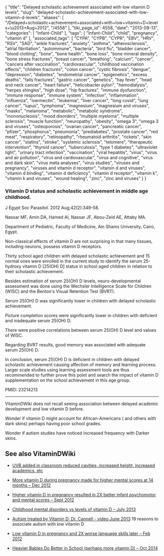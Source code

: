 {
    "title": "Delayed scholastic achievement associated with low vitamin D levels",
    "slug": "delayed-scholastic-achievement-associated-with-low-vitamin-d-levels",
    "aliases": [
        "/Delayed+scholastic+achievement+associated+with+low+vitamin+D+levels+\u2013+Aug+2012",
        "/4558"
    ],
    "tiki_page_id": 4558,
    "date": "2013-09-13",
    "categories": [
        "Infant-Child"
    ],
    "tags": [
        "Infant-Child",
        "child",
        "pregnancy",
        "vitamin d"
    ],
    "associated_tags": [
        "CYPA",
        "CYPB",
        "CYPR",
        "EBV",
        "HRV",
        "RSV",
        "SAD",
        "ankle fractures",
        "anxiety",
        "asthma",
        "atherosclerosis",
        "atrial fibrillation",
        "autoimmune",
        "bacteria",
        "bird flu",
        "bladder cancer",
        "blood clotting",
        "bone",
        "bone health",
        "bone loss",
        "bone mineral density",
        "bone stress fractures",
        "breast cancer",
        "breathing",
        "calcium",
        "cancer",
        "cancers after vaccination",
        "cardiovascular",
        "childhood vaccination effects",
        "children fractures",
        "colon cancer",
        "cystic fibrosis",
        "dengue",
        "depression",
        "diabetes",
        "endometrial cancer",
        "epigenetics",
        "excess deaths",
        "falls fractures",
        "gastric cancer",
        "genetics",
        "hay fever",
        "head and neck cancer",
        "heart failure",
        "helicobacter pylori",
        "hemodialysis",
        "herpes shingles",
        "high dose",
        "hip fractures",
        "immune dysfunction",
        "immune response",
        "immune system",
        "infection",
        "inflammation",
        "influenza",
        "ivermectin",
        "leukemia",
        "liver cancer",
        "long covid",
        "lung cancer",
        "lupus",
        "lymphoma",
        "magnesium",
        "magnesium and viruses",
        "masks",
        "melanoma",
        "metabolic",
        "metabolic syndrome",
        "mononucleosis",
        "mood disorders",
        "multiple myeloma",
        "multiple sclerosis",
        "muscle function",
        "neuropathy",
        "obesity",
        "omega 3",
        "omega 3 and viruses",
        "osteoporosis",
        "ovarian cancer",
        "pancreatic cancer",
        "pfizer",
        "phosphorus",
        "pneumonia",
        "prediabetes",
        "prostate cancer",
        "red meat",
        "respiratory",
        "retinopathy",
        "rheumatoid arthritis",
        "rickets",
        "skin cancer",
        "statins",
        "stroke",
        "systemic sclerosis",
        "telomere",
        "therapeutic intervention",
        "thyroid cancer",
        "tuberculosis",
        "type 1 diabetes",
        "ultraviolet light",
        "urinary tract infection",
        "vaccination",
        "viral hepatitis",
        "virus",
        "virus and air pollution",
        "virus and cardiovascular",
        "virus and cognitive",
        "virus and dark skin",
        "virus meta analyses",
        "virus studies",
        "viruses and pregnancy",
        "viruses and vitamin d receptor",
        "vitamin d and viruses",
        "vitamin d binding",
        "vitamin d deficiency",
        "vitamin d receptor",
        "vitamin k",
        "vitamin k and viruses",
        "wound healing",
        "zinc",
        "zinc and viruses"
    ]
}


### Vitamin D status and scholastic achievement in middle age childhood.

J Egypt Soc Parasitol. 2012 Aug;42(2):349-58.

Nassar MF, Amin DA, Hamed AI, Nassar JF, Abou-Zeid AE, Attaby MA.

Department of Pediatric, Faculty of Medicine, Ain Shams University, Cairo, Egypt.

Non-classical effects of vitamin D are not surprising in that many tissues, including neurons, possess vitamin D receptors. 

Thirty school aged children with delayed scholastic achievement and 15 normal ones were enrolled in the current study to identify the serum 25-hydroxy vitamin D <span>[25(OH) D]</span> status in school aged children in relation to their scholastic achievement. 

Besides estimation of serum 25(OH) D levels, neuro-developmental assessment was done using the Wechsler Intelligence Scale for Children (WISC) and the Benton's Visual Retention Test (BVRT). 

Serum 25(OH) D was significantly lower in children with delayed scholastic achievement. 

Picture completion scores were significantly lower in children with deficient and inadequate serum 25(OH) D. 

There were positive correlations between serum 25(OH) D level and values of WISC. 

Regarding BVRT results, good memory was associated with adequate serum 25(OH) D. 

In conclusion, serum 25(OH) D is deficient in children with delayed scholastic achievement causing affection of memory and learning process. Larger scale studies using learning assessment tools are thus recommended to further prove this point and search the impact of vitamin D supplementation on the school achievement in this age group.

PMID:     23214213

---

VitaminDWiki does not recall seeing association between delayed academic development and low vitamin D before.

Wonder if vitamin D might account for African-Americans ( and others with dark skins) perhaps having poor school grades.

Wonder if autism studies have noticed increased frequency with Darker skins.

## See also VitaminDWiki

* [UVB added in classroom reduced cavities, increased height, increased academics. etc](/posts/uvb-added-in-classroom-reduced-cavities-increased-height-increased-academics-etc)

* [More vitamin D during pregnancy made for higher mental scores at 14 months – Dec 2012](/posts/more-vitamin-d-during-pregnancy-made-for-higher-mental-scores-at-14-months)

* [Higher vitamin D in pregnancy resulted in 2X better infant psychomotor and mental scores – Sept 2012](/posts/higher-vitamin-d-in-pregnancy-resulted-in-2x-better-infant-psychomotor-and-mental-scores)

* [Childhood mental disorders vs levels of vitamin D – July 2013](/posts/childhood-mental-disorders-vs-levels-of-vitamin-d)

* [Autism treated by Vitamin D: Dr. Cannell - video June 2013](/posts/autism-treated-by-vitamin-d-dr-cannell-video) 19 reasons to associate autism with low vitamin D

* [Low vitamin D in pregnancy and 2X worse language skills later – Feb 2012](/tags/low-vitamin-d-in-pregnancy-and-2x-worse-language-skills-later-feb-2012.html)

* [Heavier Babies Do Better in School (perhaps more vitamin D) – Oct 2014](/tags/heavier-babies-do-better-in-school-perhaps-more-vitamin-d-oct-2014.html)